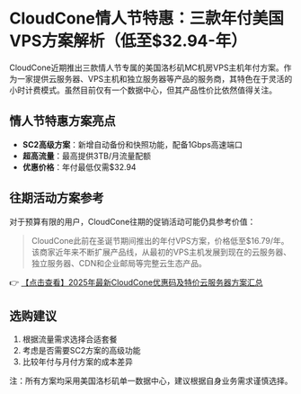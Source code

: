# CloudCone情人节特惠：三款年付美国VPS方案解析（低至$32.94-年）

CloudCone近期推出三款情人节专属的美国洛杉矶MC机房VPS主机年付方案。作为一家提供云服务器、VPS主机和独立服务器等产品的服务商，其特色在于灵活的小时计费模式。虽然目前仅有一个数据中心，但其产品性价比依然值得关注。

## 情人节特惠方案亮点

- **SC2高级方案**：新增自动备份和快照功能，配备1Gbps高速端口
- **超高流量**：最高提供3TB/月流量配额
- **优惠价格**：年付最低仅需$32.94

## 往期活动方案参考

对于预算有限的用户，CloudCone往期的促销活动可能仍具参考价值：

> CloudCone此前在圣诞节期间推出的年付VPS方案，价格低至$16.79/年。该商家近年来不断扩展产品线，从最初的VPS主机发展到现在的云服务器、独立服务器、CDN和企业邮局等完整云生态产品。

👉 [【点击查看】2025年最新CloudCone优惠码及特价云服务器方案汇总](https://bit.ly/Cloudcone)

## 选购建议

1. 根据流量需求选择合适套餐
2. 考虑是否需要SC2方案的高级功能
3. 比较年付与月付方案的成本差异

注：所有方案均采用美国洛杉矶单一数据中心，建议根据自身业务需求谨慎选择。